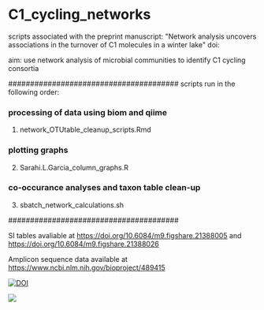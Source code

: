 # C1_cycling_networks
scripts associated with the preprint manuscript:
"Network analysis uncovers associations in the turnover of C1 molecules in a winter lake"
doi: 



aim: use network analysis of microbial communities to identify C1 cycling consortia 


#######################################
scripts run in the following order:
### processing of data using biom and qiime
1. network_OTUtable_cleanup_scripts.Rmd

### plotting graphs
2. Sarahi.L.Garcia_column_graphs.R

### co-occurance analyses and taxon table clean-up
3. sbatch_network_calculations.sh

#######################################

SI tables avaliable at
https://doi.org/10.6084/m9.figshare.21388005
and
https://doi.org/10.6084/m9.figshare.21388026

Amplicon sequence data available at
https://www.ncbi.nlm.nih.gov/bioproject/489415 



[![DOI](https://zenodo.org/badge/559963330.svg)](https://zenodo.org/badge/latestdoi/559963330)

  
  ![](https://komarev.com/ghpvc/?username=rmondav&style=flat&color=20b2aa&label=counter)
